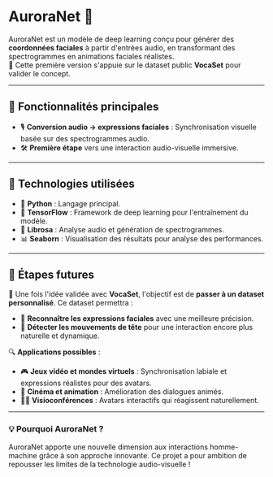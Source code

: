 # AuroraNet 🚀  
AuroraNet est un modèle de deep learning conçu pour générer des **coordonnées faciales** à partir d'entrées audio, en transformant des spectrogrammes en animations faciales réalistes.  
🌟 Cette première version s'appuie sur le dataset public **VocaSet** pour valider le concept.  

---

## 🌟 Fonctionnalités principales  
- 🎙️ **Conversion audio -> expressions faciales** : Synchronisation visuelle basée sur des spectrogrammes audio.  
- 🛠️ **Première étape** vers une interaction audio-visuelle immersive.  

---

## 🔧 Technologies utilisées  
- 🐍 **Python** : Langage principal.  
- 🔬 **TensorFlow** : Framework de deep learning pour l'entraînement du modèle.  
- 🎵 **Librosa** : Analyse audio et génération de spectrogrammes.  
- 📊 **Seaborn** : Visualisation des résultats pour analyse des performances.  

---

## 🚀 Étapes futures  
🎯 Une fois l'idée validée avec **VocaSet**, l'objectif est de **passer à un dataset personnalisé**. Ce dataset permettra :  
- 🤩 **Reconnaître les expressions faciales** avec une meilleure précision.  
- 🤖 **Détecter les mouvements de tête** pour une interaction encore plus naturelle et dynamique.  

🔍 **Applications possibles** :  
- 🎮 **Jeux vidéo et mondes virtuels** : Synchronisation labiale et expressions réalistes pour des avatars.  
- 🎥 **Cinéma et animation** : Amélioration des dialogues animés.  
- 🧑‍💻 **Visioconférences** : Avatars interactifs qui réagissent naturellement.  

---

### 💡 Pourquoi AuroraNet ?  
AuroraNet apporte une nouvelle dimension aux interactions homme-machine grâce à son approche innovante. Ce projet a pour ambition de repousser les limites de la technologie audio-visuelle !
